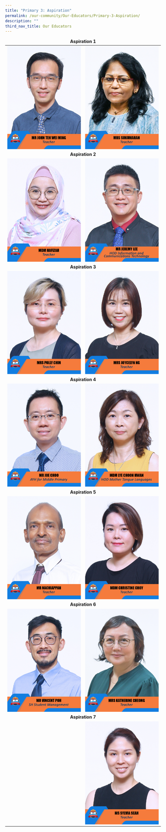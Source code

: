 ```yaml
---
title: "Primary 3: Aspiration"
permalink: /our-community/Our-Educators/Primary-3-Aspiration/
description: ""
third_nav_title: Our Educators
---
```

<table>
<thead>
  <tr>
		<td colspan="2"><center><b>Aspiration 1</b></center></td>
  </tr>
</thead>
<tbody>
  <tr>
    <td><img src="/images/Teaching%20Staff/2023_mr%20john%20teh%20wei%20ming.jpg"></td>
    <td><img src="/images/Teaching%20Staff/2023_mrs%20sukumaran.jpg"> </td>
  </tr>
  <tr>
    <td colspan="2"><center><b>Aspiration 2</b></center></td>
  </tr>
  <tr>
    <td><img src="/images/Teaching%20Staff/2023_mdm%20hafizah.jpg"> </td>
    <td><img src="/images/Teaching%20Staff/2023_mr%20jeremy%20lee-final.jpg"> </td>
  </tr>
  <tr>
    <td colspan="2"><center><b>Aspiration 3</b></center></td>
  </tr>
  <tr>
    <td><img src="/images/Teaching%20Staff/2023_mrs%20polly%20chin.jpg"> </td>
    <td><img src="/images/Teaching%20Staff/2023_mrs%20joycelyn%20ng.jpg"> </td>
  </tr>
  <tr>
    <td colspan="2"><center><b>Aspiration 4</b></center></td>
  </tr>
  <tr>
    <td> <img src="/images/Teaching%20Staff/2023_mr%20joe%20choo-final.jpg"></td>
    <td><img src="/images/Teaching%20Staff/2023_mdm%20lye%20choon%20hwan-final.jpg"> </td>
  </tr>
  <tr>
    <td colspan="2"><center><b>Aspiration 5</b></center></td>
  </tr>
  <tr>
    <td><img src="/images/Teaching%20Staff/2023_mr%20nachiappan.jpg"> </td>
    <td><img src="/images/Teaching%20Staff/2023_mdm%20christine%20choy.jpg"> </td>
  </tr>
  <tr>
    <td colspan="2"><center><b>Aspiration 6</b></center></td>
  </tr>
  <tr>
    <td><img src="/images/Teaching%20Staff/2023_mr%20vincent%20poh.jpg"> </td>
    <td><img src="/images/Teaching%20Staff/2023_mrs%20katherine%20cheong.jpg"> </td>
  </tr>
	 <tr>
    <td colspan="2"><center><b>Aspiration 7</b></center></td>
  </tr>
  <tr>
    <td><img src=""> </td>
    <td><img src="/images/Teaching%20Staff/2023_ms%20sylvia%20seah.jpg"></td>
  </tr>
</tbody>
</table>